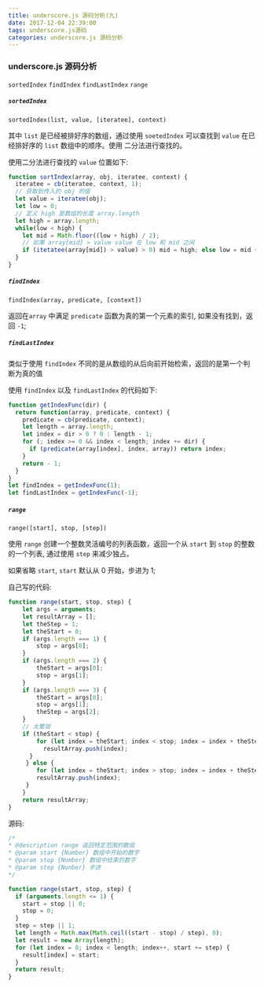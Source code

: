 ```yaml
---
title: underscore.js 源码分析(九)
date: 2017-12-04 22:39:00
tags: underscore.js源码
categories: underscore.js 源码分析
---
```


###  underscore.js 源码分析

`sortedIndex`  `findIndex`  `findLastIndex` `range`

##### `sortedIndex`

`sortedIndex(list, value, [iteratee], context)`

其中 `list` 是已经被排好序的数组，通过使用 `soetedIndex` 可以查找到 `value` 在已经排好序的 `list` 数组中的顺序。使用 二分法进行查找的。

使用二分法进行查找的 `value` 位置如下:

```javascript
function sortIndex(array, obj, iteratee, context) {
  iteratee = cb(iteratee, context, 1);
  // 获取到传入的 obj 的值
  let value = iteratee(obj);
  let low = 0;
  // 定义 high 是数组的长度 array.length
  let high = array.length;
  while(low < high) {
    let mid = Math.floor((low + high) / 2);
    // 如果 array[mid] > value value 在 low 和 mid 之间
    if (itetatee(array[mid]) > value) > 0) mid = high; else low = mid + 1;
  }
}
```

##### `findIndex`

`findIndex(array, predicate, [context])`

返回在`array` 中满足 `predicate` 函数为真的第一个元素的索引, 如果没有找到，返回 `-1`;

##### `findLastIndex`

类似于使用 `findIndex` 不同的是从数组的从后向前开始检索，返回的是第一个判断为真的值

使用 `findIndex` 以及 `findLastIndex` 的代码如下:

```javascript
function getIndexFunc(dir) {
  return function(array, predicate, context) {
    predicate = cb(predicate, context);
    let length = array.length;
    let index = dir > 0 ? 0 : length - 1;
    for (; index >= 0 && index < length; index += dir) {
      if (predicate(array[index], index, array)) return index; 
    }
    return - 1;
  }
}
let findIndex = getIndexFunc(1);
let findLastIndex = getIndexFunc(-1);
```

##### `range`

`range([start], stop, [step])`

使用 `range` 创建一个整数灵活编号的列表函数，返回一个从 `start` 到 `stop` 的整数的一个列表, 通过使用 `step` 来减少独占。

如果省略 `start`, `start` 默认从 0 开始，步进为 1;

自己写的代码:

```javascript
function range(start, stop, step) {
	let args = arguments;
	let resultArray = [];
	let theStep = 1;
	let theStart = 0;
	if (args.length === 1) {
		stop = args[0];
	}
	if (args.length === 2) {
		theStart = args[0];
		stop = args[1];
	}
	if (args.length === 3) {
		theStart = args[0];
		stop = args[1];
		theStep = args[2];
	}
    // 太繁琐
	if (theStart < stop) {
		for (let index = theStart; index < stop; index = index + theStep) {
		  resultArray.push(index);
	  }
	 } else {
		for (let index = theStart; index > stop; index = index + theStep) {
		resultArray.push(index);
	 }
	}
	return resultArray;
}
```

源码:

```javascript
/*
* @description range 返回特定范围的数组
* @param start {Number} 数组中开始的数字
* @param stop {Number} 数组中结束的数字
* @param step {Nunber} 步进
*/

function range(start, stop, step) {
  if (arguments.length <= 1) {
    start = stop || 0;
    stop = 0;
  }
  step = step || 1;
  let length = Math.max(Math.ceil((start - stop) / step), 0);
  let result = new Array(length);
  for (let index = 0; index < length; index++, start += step) {
    result[index] = start;
  }
  return result;
}
```







